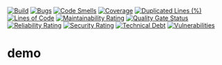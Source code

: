 [![Build](https://github.com/none/demo/actions/workflows/maven.yml/badge.svg)](https://github.com/none/demo/actions/workflows/quality.yml)
[![Bugs](/api/project_badges/measure?project=com.example%3Ademo&metric=bugs)](/dashboard?id=com.example%3Ademo)
[![Code Smells](/api/project_badges/measure?project=com.example%3Ademo&metric=code_smells)](/dashboard?id=com.example%3Ademo)
[![Coverage](/api/project_badges/measure?project=com.example%3Ademo&metric=coverage)](/dashboard?id=com.example%3Ademo)
[![Duplicated Lines (%)](/api/project_badges/measure?project=com.example%3Ademo&metric=duplicated_lines_density)](/dashboard?id=com.example%3Ademo)
[![Lines of Code](/api/project_badges/measure?project=com.example%3Ademo&metric=ncloc)](/dashboard?id=com.example%3Ademo)
[![Maintainability Rating](/api/project_badges/measure?project=com.example%3Ademo&metric=sqale_rating)](/dashboard?id=com.example%3Ademo)
[![Quality Gate Status](/api/project_badges/measure?project=com.example%3Ademo&metric=alert_status)](/dashboard?id=com.example%3Ademo)
[![Reliability Rating](/api/project_badges/measure?project=com.example%3Ademo&metric=reliability_rating)](/dashboard?id=com.example%3Ademo)
[![Security Rating](/api/project_badges/measure?project=com.example%3Ademo&metric=security_rating)](/dashboard?id=com.example%3Ademo)
[![Technical Debt](/api/project_badges/measure?project=com.example%3Ademo&metric=sqale_index)](/dashboard?id=com.example%3Ademo)
[![Vulnerabilities](/api/project_badges/measure?project=com.example%3Ademo&metric=vulnerabilities)](/dashboard?id=com.example%3Ademo) 

# demo
